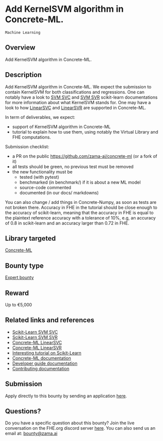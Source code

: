 # Add KernelSVM algorithm in Concrete-ML.
`Machine Learning`

## Overview
Add KernelSVM algorithm in Concrete-ML.

## Description
Add KernelSVM algorithm in Concrete-ML. We expect the submission to contain KernelSVM for both classifications and regressions. One can notably have a look to [SVM SVC](https://scikit-learn.org/stable/modules/generated/sklearn.svm.SVC.html) and [SVM SVR](https://scikit-learn.org/stable/modules/generated/sklearn.svm.SVR.html) scikit-learn documentations for more information about what KernelSVM stands for. One may have a look to how [LinearSVC](https://docs.zama.ai/concrete-ml/developer-guide/api/concrete.ml.sklearn.svm#class-linearsvc) and [LinearSVR](https://docs.zama.ai/concrete-ml/developer-guide/api/concrete.ml.sklearn.svm#class-linearsvr) are supported in Concrete-ML.

In term of deliverables, we expect:
- support of KernelSVM algorithm in Concrete-ML
- tutorial to explain how to use them, using notably the Virtual Library and FHE computations.

Submission checklist:
- a PR on the public https://github.com/zama-ai/concrete-ml (or a fork of it)
- all tests should be green, no previous test must be removed
- the new functionality must be
    - tested (with pytest)
    - benchmarked (in benchmark/) if it is about a new ML model
    - source-code commented
    - documented (in our docs/ markdowns)

You can also change / add things in Concrete-Numpy, as soon as tests are not broken there. Accuracy in FHE in the tutorial should be close enough to the accuracy of scikit-learn, meaning that the accuracy in FHE is equal to the plaintext reference accuracy with a tolerance of 10%, e.g, an accuracy of 0.8 in scikit-learn and an accuracy larger than 0.72 in FHE.

## Library targeted
[Concrete-ML](https://github.com/zama-ai/concrete-ml)

## Bounty type
[Expert bounty](https://github.com/zama-ai/bounty-program#expert-bounties)

## Reward
Up to €5,000

## Related links and references
- [Scikit-Learn SVM SVC](https://scikit-learn.org/stable/modules/generated/sklearn.svm.SVC.html)
- [Scikit-Learn SVM SVR](https://scikit-learn.org/stable/modules/generated/sklearn.svm.SVR.html)
- [Concrete-ML LinearSVC](https://docs.zama.ai/concrete-ml/developer-guide/api/concrete.ml.sklearn.svm#class-linearsvc)
- [Concrete-ML LinearSVR](https://docs.zama.ai/concrete-ml/developer-guide/api/concrete.ml.sklearn.svm#class-linearsvr)
- [Interesting tutorial on Scikit-Learn](https://scikit-learn.org/stable/auto_examples/svm/plot_svm_kernels.html)
- [Concrete-ML documentation](https://docs.zama.ai/concrete-ml)
- [Developer guide documentation](https://docs.zama.ai/concrete-ml)
- [Contributing documentation](https://docs.zama.ai/concrete-ml/developer-guide/contributing)

## Submission
Apply directly to this bounty by sending an application [here](https://zama.ai/bounty-program-application).

## Questions?
Do you have a specific question about this bounty? Join the live conversation on the FHE.org discord server [here](https://discord.fhe.org). You can also send us an email at: bounty@zama.ai
